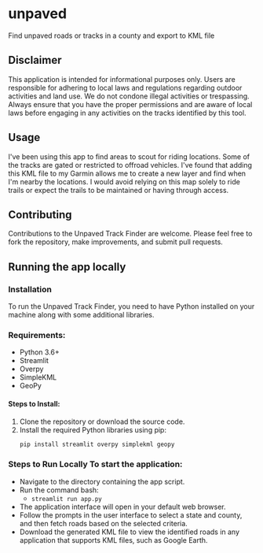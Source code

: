 # unpaved
Find unpaved roads or tracks in a county and export to KML file

## Disclaimer
This application is intended for informational purposes only. Users are responsible for adhering to local laws and regulations regarding outdoor activities and land use. We do not condone illegal activities or trespassing. Always ensure that you have the proper permissions and are aware of local laws before engaging in any activities on the tracks identified by this tool.

## Usage
I've been using this app to find areas to scout for riding locations. Some of the tracks are gated or restricted to offroad vehicles. I've found that adding this KML file to my Garmin allows me to create a new layer and find when I'm nearby the locations. I would avoid relying on this map solely to ride trails or expect the trails to be maintained or having through access. 

## Contributing
Contributions to the Unpaved Track Finder are welcome. Please feel free to fork the repository, make improvements, and submit pull requests.

## Running the app locally
### Installation

To run the Unpaved Track Finder, you need to have Python installed on your machine along with some additional libraries.

### Requirements:
- Python 3.6+
- Streamlit
- Overpy
- SimpleKML
- GeoPy

#### Steps to Install:
1. Clone the repository or download the source code.
2. Install the required Python libraries using pip:
   ```bash
   pip install streamlit overpy simplekml geopy

### Steps to Run Locally To start the application:

- Navigate to the directory containing the app script.
- Run the command bash:
   - `streamlit run app.py`
- The application interface will open in your default web browser.
- Follow the prompts in the user interface to select a state and county, and then fetch roads based on the selected criteria.
- Download the generated KML file to view the identified roads in any application that supports KML files, such as Google Earth.
